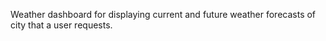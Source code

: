 Weather dashboard for displaying current and future weather forecasts of city that a user requests.

